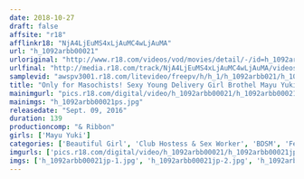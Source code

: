 ```yaml
---
date: 2018-10-27
draft: false
affsite: "r18"
afflinkr18: "NjA4LjEuMS4xLjAuMC4wLjAuMA"
url: "h_1092arbb00021"
urloriginal: "http://www.r18.com/videos/vod/movies/detail/-/id=h_1092arbb00021"
urlfinal: "http://media.r18.com/track/NjA4LjEuMS4xLjAuMC4wLjAuMA/videos/vod/movies/detail/-/id=h_1092arbb00021"
samplevid: "awspv3001.r18.com/litevideo/freepv/h/h_1/h_1092arbb021/h_1092arbb021_dmb_w.mp4"
title: "Only for Masochists! Sexy Young Delivery Girl Brothel Mayu Yuki"
mainimgurl: "pics.r18.com/digital/video/h_1092arbb00021/h_1092arbb00021ps.jpg"
mainimgs: "h_1092arbb00021ps.jpg"
releasedate: "Sept. 09, 2016"
duration: 139
productioncomp: "& Ribbon"
girls: ['Mayu Yuki']
categories: ['Beautiful Girl', 'Club Hostess & Sex Worker', 'BDSM', 'Featured Actress', 'Creampie', 'Blowjob', 'Hi-Def']
imgurls: ['pics.r18.com/digital/video/h_1092arbb00021/h_1092arbb00021jp-1.jpg', 'pics.r18.com/digital/video/h_1092arbb00021/h_1092arbb00021jp-2.jpg', 'pics.r18.com/digital/video/h_1092arbb00021/h_1092arbb00021jp-3.jpg', 'pics.r18.com/digital/video/h_1092arbb00021/h_1092arbb00021jp-4.jpg', 'pics.r18.com/digital/video/h_1092arbb00021/h_1092arbb00021jp-5.jpg', 'pics.r18.com/digital/video/h_1092arbb00021/h_1092arbb00021jp-6.jpg', 'pics.r18.com/digital/video/h_1092arbb00021/h_1092arbb00021jp-7.jpg', 'pics.r18.com/digital/video/h_1092arbb00021/h_1092arbb00021jp-8.jpg', 'pics.r18.com/digital/video/h_1092arbb00021/h_1092arbb00021jp-9.jpg', 'pics.r18.com/digital/video/h_1092arbb00021/h_1092arbb00021jp-10.jpg', 'pics.r18.com/digital/video/h_1092arbb00021/h_1092arbb00021jp-11.jpg', 'pics.r18.com/digital/video/h_1092arbb00021/h_1092arbb00021jp-12.jpg', 'pics.r18.com/digital/video/h_1092arbb00021/h_1092arbb00021jp-13.jpg', 'pics.r18.com/digital/video/h_1092arbb00021/h_1092arbb00021jp-14.jpg', 'pics.r18.com/digital/video/h_1092arbb00021/h_1092arbb00021jp-15.jpg', 'pics.r18.com/digital/video/h_1092arbb00021/h_1092arbb00021jp-16.jpg', 'pics.r18.com/digital/video/h_1092arbb00021/h_1092arbb00021jp-17.jpg', 'pics.r18.com/digital/video/h_1092arbb00021/h_1092arbb00021jp-18.jpg', 'pics.r18.com/digital/video/h_1092arbb00021/h_1092arbb00021jp-19.jpg', 'pics.r18.com/digital/video/h_1092arbb00021/h_1092arbb00021jp-20.jpg']
imgs: ['h_1092arbb00021jp-1.jpg', 'h_1092arbb00021jp-2.jpg', 'h_1092arbb00021jp-3.jpg', 'h_1092arbb00021jp-4.jpg', 'h_1092arbb00021jp-5.jpg', 'h_1092arbb00021jp-6.jpg', 'h_1092arbb00021jp-7.jpg', 'h_1092arbb00021jp-8.jpg', 'h_1092arbb00021jp-9.jpg', 'h_1092arbb00021jp-10.jpg', 'h_1092arbb00021jp-11.jpg', 'h_1092arbb00021jp-12.jpg', 'h_1092arbb00021jp-13.jpg', 'h_1092arbb00021jp-14.jpg', 'h_1092arbb00021jp-15.jpg', 'h_1092arbb00021jp-16.jpg', 'h_1092arbb00021jp-17.jpg', 'h_1092arbb00021jp-18.jpg', 'h_1092arbb00021jp-19.jpg', 'h_1092arbb00021jp-20.jpg']
---
```

